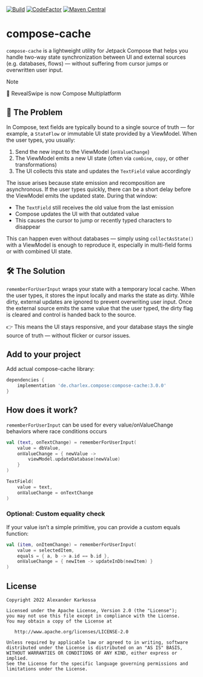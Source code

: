<a href="https://github.com/Ch4rl3x/compose-cache/actions?query=workflow%3ABuild"><img src="https://github.com/ch4rl3x/compose-cache/actions/workflows/build.yml/badge.svg" alt="Build"></a>
<a href="https://www.codefactor.io/repository/github/ch4rl3x/compose-cache"><img src="https://www.codefactor.io/repository/github/ch4rl3x/compose-cache/badge" alt="CodeFactor" /></a>
<a href="https://repo1.maven.org/maven2/de/charlex/compose/compose-cache/"><img src="https://img.shields.io/maven-central/v/de.charlex.compose/compose-cache" alt="Maven Central" /></a>

# compose-cache

`compose-cache` is a lightweight utility for Jetpack Compose that helps you handle two-way state synchronization between UI and external sources (e.g. databases, flows) — without suffering from cursor jumps or overwritten user input.

> [!NOTE]  
> 🚀 RevealSwipe is now Compose Multiplatform

## 🧠 The Problem

In Compose, text fields are typically bound to a single source of truth — for example, a `StateFlow` or immutable UI state provided by a ViewModel.
When the user types, you usually:

1. Send the new input to the ViewModel (`onValueChange`)
2. The ViewModel emits a new UI state (often via `combine`, `copy`, or other transformations)
3. The UI collects this state and updates the `TextField` value accordingly

The issue arises because state emission and recomposition are asynchronous.
If the user types quickly, there can be a short delay before the ViewModel emits the updated state. During that window:

* The `TextField` still receives the old value from the last emission
* Compose updates the UI with that outdated value
* This causes the cursor to jump or recently typed characters to disappear

This can happen even without databases — simply using `collectAsState()` with a ViewModel is enough to reproduce it, especially in multi-field forms or with combined UI state.

## 🛠 The Solution

`rememberForUserInput` wraps your state with a temporary local cache.
When the user types, it stores the input locally and marks the state as dirty.
While dirty, external updates are ignored to prevent overwriting user input.
Once the external source emits the same value that the user typed, the dirty flag is cleared and control is handed back to the source.

👉 This means the UI stays responsive, and your database stays the single source of truth — without flicker or cursor issues.




## Add to your project

Add actual compose-cache library:

```groovy
dependencies {
    implementation 'de.charlex.compose:compose-cache:3.0.0'
}
```

## How does it work?

`rememberForUserInput` can be used for every value/onValueChange behaviors where race conditions occurs

```kotlin
val (text, onTextChange) = rememberForUserInput(
    value = dbValue,
    onValueChange = { newValue ->
        viewModel.updateDatabase(newValue)
    }
)

TextField(
    value = text,
    onValueChange = onTextChange
)
```

### Optional: Custom equality check

If your value isn’t a simple primitive, you can provide a custom equals function:

```kotlin
val (item, onItemChange) = rememberForUserInput(
    value = selectedItem,
    equals = { a, b -> a.id == b.id },
    onValueChange = { newItem -> updateInDb(newItem) }
)
```

License
--------

    Copyright 2022 Alexander Karkossa
    
    Licensed under the Apache License, Version 2.0 (the "License");
    you may not use this file except in compliance with the License.
    You may obtain a copy of the License at
    
       http://www.apache.org/licenses/LICENSE-2.0
    
    Unless required by applicable law or agreed to in writing, software
    distributed under the License is distributed on an "AS IS" BASIS,
    WITHOUT WARRANTIES OR CONDITIONS OF ANY KIND, either express or implied.
    See the License for the specific language governing permissions and
    limitations under the License.
